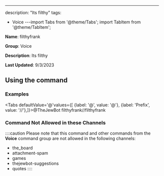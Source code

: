 ---
description: "Its filthy"
tags:
  - Voice
---import Tabs from '@theme/Tabs';
import TabItem from '@theme/TabItem';

**Name**: filthyfrank

**Group**: Voice

**Description**: Its filthy

**Last Updated**: 9/3/2023

## Using the command

### Examples
<Tabs defaultValue='@'values={[ {label: '@', value: '@'}, {label: 'Prefix', value: '//'},]}><TabItem value='@'>@TheJewBot filthyfrank</TabItem><TabItem value='//'>//filthyfrank</TabItem></Tabs>

### Command Not Allowed in these Channels
::::caution Please note that this command and other commands from the **Voice** command group are not allowed in the following channels:
- the_board
- attachment-spam
- games
- thejewbot-suggestions
- quotes
::::